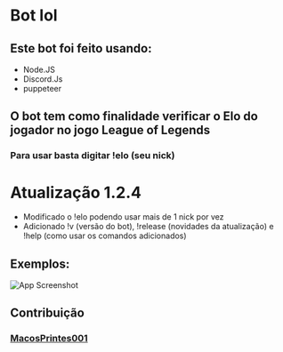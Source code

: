 # Bot lol

## Este bot foi feito usando:

- Node.JS
- Discord.Js
- puppeteer

## O bot tem como finalidade verificar o Elo do jogador no jogo League of Legends

### Para usar basta digitar !elo (seu nick)

# Atualização 1.2.4

- Modificado o !elo podendo usar mais de 1 nick por vez
- Adicionado !v (versão do bot), !release (novidades da atualização) e !help (como usar os comandos adicionados)

## Exemplos:

![App Screenshot](https://i.ibb.co/94y7MMT/imagem-2022-03-05-003802.png)

## Contribuição

### [MacosPrintes001](https://github.com/MacosPrintes001)
